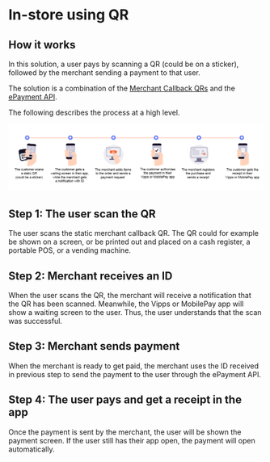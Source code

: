 <!-- START_METADATA
---
title: In-store using QR
sidebar_label: In-store using QR
sidebar_position: 20
pagination_next: null
pagination_prev: null
---
END_METADATA -->

# In-store using QR

## How it works

In this solution, a user pays by scanning a QR (could be on a sticker), followed by the merchant sending a payment to that user.

The solution is a combination of the
[Merchant Callback QRs](https://developer.vippsmobilepay.com/docs/APIs/qr-api/vipps-qr-api#merchant-callback-qr-codes) and the
[ePayment API](https://developer.vippsmobilepay.com/docs/APIs/epayment-api).

The following describes the process at a high level.

![Loyalty Flow](images/static_qr_at_pos.png)

## Step 1: The user scan the QR

The user scans the static merchant callback QR. The QR could for example be shown on a screen,
or be printed out and placed on a cash register, a portable POS, or a vending machine.

## Step 2: Merchant receives an ID

When the user scans the QR, the merchant will receive a notification that the QR has been scanned.
Meanwhile, the Vipps or MobilePay app will show a waiting screen to the user.
Thus, the user understands that the scan was successful.

## Step 3: Merchant sends payment

When the merchant is ready to get paid, the merchant uses the ID received in previous step to send the payment to the user through the ePayment API.

## Step 4: The user pays and get a receipt in the app

Once the payment is sent by the merchant, the user will be shown the payment screen. If the user still has their app open, the payment will open automatically.
